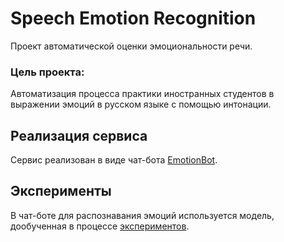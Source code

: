 # Speech Emotion Recognition

Проект автоматической оценки эмоциональности речи.

### Цель проекта:
Автоматизация процесса практики иностранных студентов в выражении эмоций в русском языке с помощью интонации.

## Реализация сервиса

Сервис реализован в виде чат-бота [EmotionBot](https://github.com/ArinaOwl/speech_emotion_recognition/tree/master/emotion_bot). 

## Эксперименты

В чат-боте для распознавания эмоций используется модель, дообученная в процессе [экспериментов](https://github.com/ArinaOwl/speech_emotion_recognition/tree/master/ser_experiments).
